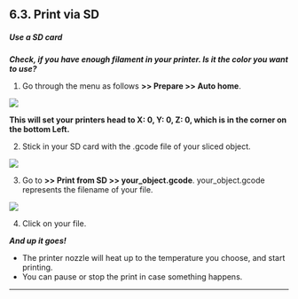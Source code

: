 ## 6.3. Print via SD

##### **Use a SD card**

***Check, if you have enough filament in your printer. Is it the color you want to use?***

1. Go through the menu as follows **>> Prepare >> Auto home**.

![](content/4_3_1_printer_preparation_1%20%281%29.png)

**This will set your printers head to X: 0, Y: 0, Z: 0, which is in the corner on the bottom Left.**

2. Stick in your SD card with the .gcode file of your sliced object.

![](content/4_3_1_sdcard_print_2.png)

3. Go to **>> Print from SD >> your\_object.gcode**. your\_object.gcode represents the filename of your file.

![](content/4_3_1_sdcard_print_1.png)

4. Click on your file.

***And up it goes!***

* The printer nozzle will heat up to the temperature you choose, and start printing.
* You can pause or stop the print in case something happens.

---

